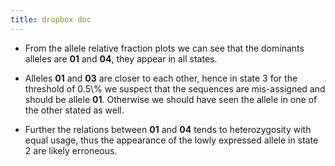 ```yaml
---
title: dropbox doc
---
```


-   From the allele relative fraction plots we can see that the dominants alleles are **01** and **04**, they appear in all states.

-   Alleles **01** and **03** are closer to each other, hence in state 3 for the threshold of 0.5\\% we suspect that the sequences are mis-assigned and should be allele **01**. Otherwise we should have seen the allele in one of the other stated as well.

-   Further the relations between **01** and **04** tends to heterozygosity with equal usage, thus the appearance of the lowly expressed allele in state 2 are likely erroneous.
